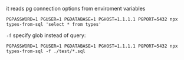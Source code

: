 it reads pg connection options from enviroment variables


```
PGPASSWORD=1 PGUSER=1 PGDATABASE=1 PGHOST=1.1.1.1 PGPORT=5432 npx types-from-sql 'select * from types'
```

`-f`  specify glob instead of query:


```
PGPASSWORD=1 PGUSER=1 PGDATABASE=1 PGHOST=1.1.1.1 PGPORT=5432 npx types-from-sql -f ./test/*.sql
```


